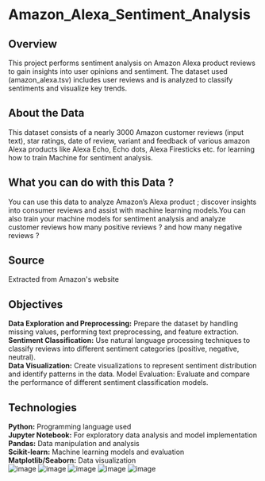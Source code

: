 # Amazon_Alexa_Sentiment_Analysis

## Overview
This project performs sentiment analysis on Amazon Alexa product reviews to gain insights into user opinions and sentiment. The dataset used (amazon_alexa.tsv) includes user reviews and is analyzed to classify sentiments and visualize key trends.

## About the Data
This dataset consists of a nearly 3000 Amazon customer reviews (input text), star ratings, date of review, variant and feedback of various amazon Alexa products like Alexa Echo, Echo dots, Alexa Firesticks etc. for learning how to train Machine for sentiment analysis.

## What you can do with this Data ?
You can use this data to analyze Amazon’s Alexa product ; discover insights into consumer reviews and assist with machine learning models.You can also train your machine models for sentiment analysis and analyze customer reviews how many positive reviews ? and how many negative reviews ?

## Source
Extracted from Amazon's website

## Objectives
**Data Exploration and Preprocessing:** Prepare the dataset by handling missing values, performing text preprocessing, and feature extraction.<br>
**Sentiment Classification:** Use natural language processing techniques to classify reviews into different sentiment categories (positive, negative, neutral).<br>
**Data Visualization:** Create visualizations to represent sentiment distribution and identify patterns in the data.
Model Evaluation: Evaluate and compare the performance of different sentiment classification models.<br>

## Technologies
**Python:** Programming language used <br>
**Jupyter Notebook:** For exploratory data analysis and model implementation <br>
**Pandas:** Data manipulation and analysis <br>
**Scikit-learn:** Machine learning models and evaluation <br>
**Matplotlib/Seaborn:** Data visualization <br>
![image](https://github.com/user-attachments/assets/e71358bb-3888-4479-b8e5-0e144b3b1d76)
![image](https://github.com/user-attachments/assets/d0a56082-154e-451a-9c1d-95e6972dfead)
![image](https://github.com/user-attachments/assets/ba475589-e20f-4955-a18e-8d5ae5433de0)
![image](https://github.com/user-attachments/assets/772d4876-efe3-45c3-9b69-af1c0539464d)
![image](https://github.com/user-attachments/assets/1ad8a3ee-a52c-48af-bc6f-2277ad8994b5)
